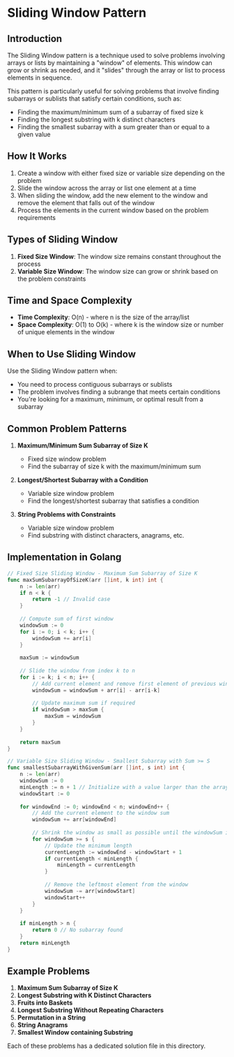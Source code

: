 # Sliding Window Pattern

## Introduction

The Sliding Window pattern is a technique used to solve problems involving arrays or lists by maintaining a "window" of elements. This window can grow or shrink as needed, and it "slides" through the array or list to process elements in sequence.

This pattern is particularly useful for solving problems that involve finding subarrays or sublists that satisfy certain conditions, such as:
- Finding the maximum/minimum sum of a subarray of fixed size k
- Finding the longest substring with k distinct characters
- Finding the smallest subarray with a sum greater than or equal to a given value

## How It Works

1. Create a window with either fixed size or variable size depending on the problem
2. Slide the window across the array or list one element at a time
3. When sliding the window, add the new element to the window and remove the element that falls out of the window
4. Process the elements in the current window based on the problem requirements

## Types of Sliding Window

1. **Fixed Size Window**: The window size remains constant throughout the process
2. **Variable Size Window**: The window size can grow or shrink based on the problem constraints

## Time and Space Complexity

- **Time Complexity**: O(n) - where n is the size of the array/list
- **Space Complexity**: O(1) to O(k) - where k is the window size or number of unique elements in the window

## When to Use Sliding Window

Use the Sliding Window pattern when:
- You need to process contiguous subarrays or sublists
- The problem involves finding a subrange that meets certain conditions
- You're looking for a maximum, minimum, or optimal result from a subarray

## Common Problem Patterns

1. **Maximum/Minimum Sum Subarray of Size K**
   - Fixed size window problem
   - Find the subarray of size k with the maximum/minimum sum

2. **Longest/Shortest Subarray with a Condition**
   - Variable size window problem
   - Find the longest/shortest subarray that satisfies a condition

3. **String Problems with Constraints**
   - Variable size window problem
   - Find substring with distinct characters, anagrams, etc.

## Implementation in Golang

```go
// Fixed Size Sliding Window - Maximum Sum Subarray of Size K
func maxSumSubarrayOfSizeK(arr []int, k int) int {
    n := len(arr)
    if n < k {
        return -1 // Invalid case
    }
    
    // Compute sum of first window
    windowSum := 0
    for i := 0; i < k; i++ {
        windowSum += arr[i]
    }
    
    maxSum := windowSum
    
    // Slide the window from index k to n
    for i := k; i < n; i++ {
        // Add current element and remove first element of previous window
        windowSum = windowSum + arr[i] - arr[i-k]
        
        // Update maximum sum if required
        if windowSum > maxSum {
            maxSum = windowSum
        }
    }
    
    return maxSum
}

// Variable Size Sliding Window - Smallest Subarray with Sum >= S
func smallestSubarrayWithGivenSum(arr []int, s int) int {
    n := len(arr)
    windowSum := 0
    minLength := n + 1 // Initialize with a value larger than the array length
    windowStart := 0
    
    for windowEnd := 0; windowEnd < n; windowEnd++ {
        // Add the current element to the window sum
        windowSum += arr[windowEnd]
        
        // Shrink the window as small as possible until the windowSum is less than s
        for windowSum >= s {
            // Update the minimum length
            currentLength := windowEnd - windowStart + 1
            if currentLength < minLength {
                minLength = currentLength
            }
            
            // Remove the leftmost element from the window
            windowSum -= arr[windowStart]
            windowStart++
        }
    }
    
    if minLength > n {
        return 0 // No subarray found
    }
    return minLength
}
```

## Example Problems

1. **Maximum Sum Subarray of Size K**
2. **Longest Substring with K Distinct Characters**
3. **Fruits into Baskets**
4. **Longest Substring Without Repeating Characters**
5. **Permutation in a String**
6. **String Anagrams**
7. **Smallest Window containing Substring**

Each of these problems has a dedicated solution file in this directory. 